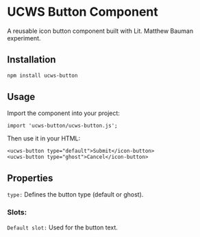 # UCWS Button Component

A reusable icon button component built with Lit. Matthew Bauman experiment.

## Installation

```bash
npm install ucws-button
```

## Usage
Import the component into your project:

```
import 'ucws-button/ucws-button.js';
```
Then use it in your HTML:
```
<ucws-button type="default">Submit</icon-button>
<ucws-button type="ghost">Cancel</icon-button>
```
## Properties
`type:` Defines the button type (default or ghost).
### Slots:
`Default slot:` Used for the button text.
